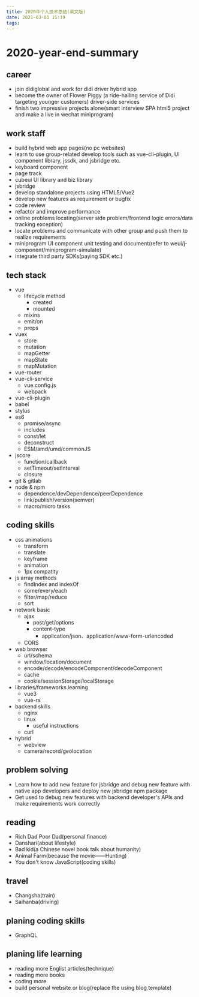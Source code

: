 ```yaml
---
title: 2020年个人技术总结(英文版)
date: 2021-03-01 15:19
tags:
---
```


# 2020-year-end-summary

## career

- join didiglobal and work for didi driver hybrid app
- become the owner of Flower Piggy (a ride-hailing service of Didi targeting younger customers) driver-side services 
- finish two impressive projects alone(smart interview SPA html5 project and make a live in wechat miniprogram)

## work staff

- build hybrid web app pages(no pc websites)
- learn to use group-related develop tools such as vue-cli-plugin, UI component library, jssdk, and jsbridge etc.
- keyboard component
- page track
- cubeui UI library and biz library
- jsbridge
- develop standalone projects using HTML5/Vue2
- develop new features as requirement or bugfix
- code review
- refactor and improve performance
- online problems locating(server side problem/frontend logic errors/data tracking exception)
- locate problems and communicate with other group and push them to realize requirements
- miniprogram UI component unit testing and document(refer to weui/j-component/miniprogram-simulate)
- integrate third party SDKs(paying SDK etc.)

## tech stack

- vue
  - lifecycle method
    - created
    - mounted
  - mixins
  - emit/on
  - props
- vuex
  - store
  - mutation
  - mapGetter
  - mapState
  - mapMutation
- vue-router
- vue-cli-service
  - vue.config.js
  - webpack
- vue-cli-plugin
- babel
- stylus
- es6
  - promise/async
  - includes
  - const/let
  - deconstruct
  - ESM/amd/umd/commonJS
- jscore
  - function/callback
  - setTimeout/setInterval
  - closure
- git & gitlab
- node & npm
  - dependence/devDependence/peerDependence
  - link/publish/version(semver)
  - macro/micro tasks

## coding skills

- css animations
  - transform
  - translate
  - keyframe
  - animation
  - 1px compatity
- js array methods
  - findIndex and indexOf
  - some/every/each
  - filter/map/reduce
  - sort
- network basic
  - ajax
    - post/get/options
    - content-type
      - application/json、application/www-form-urlencoded
  - CORS
- web browser
  - url/schema
  - window/location/document
  - encode/decode/encodeComponent/decodeComponent
  - cache
  - cookie/sessionStorage/localStorage
- libraries/frameworks learning
  - vue3
  - vue-rx
- backend skills
  - nginx
  - linux
    - useful instructions
  - curl
- hybrid
  - webview
  - camera/record/geolocation

## problem solving

- Learn how to add new feature for jsbridge and debug new feature with native app developers and deploy new jsbridge npm package
- Get used to debug new features with backend developer's APIs and make requirements work correctly

## reading

- Rich Dad Poor Dad(personal finance)
- Danshari(about lifestyle)
- Bad kid(a Chinese novel book talk about humanity)
- Animal Farm(because the movie——Hunting)
- You don't know JavaScript(coding skills)

## travel

- Changsha(train)
- Saihanba(driving)

## planing coding skills

- GraphQL

## planing life learning

- reading more Englist articles(technique)
- reading more books
- coding more
- build personal website or blog(replace the using blog template)
